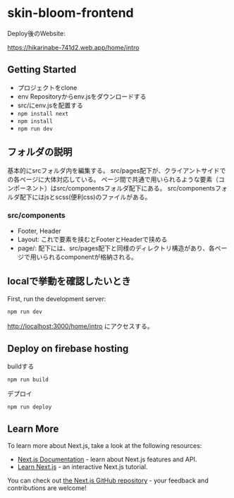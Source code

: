 # skin-bloom-frontend

Deploy後のWebsite:

https://hikarinabe-741d2.web.app/home/intro

## Getting Started
- プロジェクトをclone
- env Repositoryからenv.jsをダウンロードする
- src/にenv.jsを配置する
- `npm install next`
- `npm install`
- `npm run dev`


## フォルダの説明

基本的にsrcフォルダ内を編集する。
src/pages配下が、クライアントサイドでの各ページに大体対応している。
ページ間で共通で用いられるような要素（コンポーネント）はsrc/componentsフォルダ配下にある。
src/componentsフォルダ配下にはjsとscss(便利css)のファイルがある。

### src/components

- Footer, Header
- Layout: これで要素を挟むとFooterとHeaderで挟める
- page/: 配下には、src/pages配下と同様のディレクトリ構造があり、各ページで用いられるcomponentが格納される。

## localで挙動を確認したいとき

First, run the development server:

```bash
npm run dev
```

[http://localhost:3000/home/intro](http://localhost:3000/home/intro) にアクセスする。


## Deploy on firebase hosting

buildする

```
npm run build
```

デプロイ

```
npm run deploy
```

## Learn More

To learn more about Next.js, take a look at the following resources:

- [Next.js Documentation](https://nextjs.org/docs) - learn about Next.js features and API.
- [Learn Next.js](https://nextjs.org/learn) - an interactive Next.js tutorial.

You can check out [the Next.js GitHub repository](https://github.com/vercel/next.js/) - your feedback and contributions are welcome!
